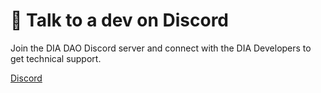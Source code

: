 # 👾 Talk to a dev on Discord

Join the DIA DAO Discord server and connect with the DIA Developers to get technical support.

[Discord](https://discord.gg/zFmXtPFgQj)
